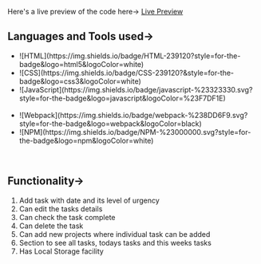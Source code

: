 Here's a live preview of the code here-> <a href="https://rohan-1-3.github.io/Digital-Planner/">Live Preview</a>

<h2>Languages and Tools used-></h2>
<ul>
<li>![HTML](https://img.shields.io/badge/HTML-239120?style=for-the-badge&logo=html5&logoColor=white)</li>
<li>![CSS](https://img.shields.io/badge/CSS-239120?&style=for-the-badge&logo=css3&logoColor=white)</li>
<li>![JavaScript](https://img.shields.io/badge/javascript-%23323330.svg?style=for-the-badge&logo=javascript&logoColor=%23F7DF1E)</li>
</br>
<li>![Webpack](https://img.shields.io/badge/webpack-%238DD6F9.svg?style=for-the-badge&logo=webpack&logoColor=black)</li>
<li>![NPM](https://img.shields.io/badge/NPM-%23000000.svg?style=for-the-badge&logo=npm&logoColor=white)</li>
</ul>
</br>


<h2>Functionality-></h2>
<ol>
<li>Add task with date and its level of urgency</li>
<li>Can edit the tasks details </li>
<li>Can check the task complete</li>
<li>Can delete the task</li>
<li>Can add new projects where individual task can be added</li>
<li>Section to see all tasks, todays tasks and this weeks tasks</li>
<li>Has Local Storage facility</li>
</ol>
